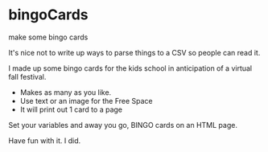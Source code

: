 # bingoCards
make some bingo cards

It's nice not to write up ways to parse things to a CSV so people can read it.  

I made up some bingo cards for the kids school in anticipation of a virtual fall festival.

* Makes as many as you like.
* Use text or an image for the Free Space
* It will print out 1 card to a page

Set your variables and away you go, BINGO cards on an HTML page.

Have fun with it.  I did.

